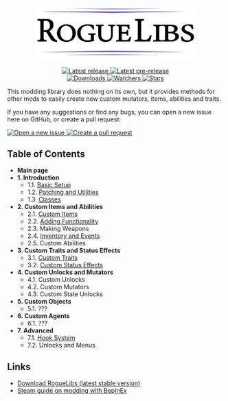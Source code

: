 <div align="center">
  <p>
    <img src="./img/RogueLibs.png" width=75% alt="RogueLibs"/>
  </p>
  <p>
    <a href="https://github.com/Abbysssal/RogueLibs/releases/latest">
      <img src="https://img.shields.io/github/v/release/Abbysssal/RogueLibs?label=Latest%20release&style=for-the-badge&logo=github" alt="Latest release"/>
    </a>
    <a href="https://github.com/Abbysssal/RogueLibs/releases">
      <img src="https://img.shields.io/github/v/release/Abbysssal/RogueLibs?include_prereleases&label=Latest%20pre-release&style=for-the-badge&logo=github" alt="Latest pre-release"/>
    </a>
    <br/>
    <a href="https://github.com/Abbysssal/RogueLibs/releases">
      <img src="https://img.shields.io/github/downloads/Abbysssal/RogueLibs/total?label=Downloads&style=for-the-badge" alt="Downloads"/>
    </a>
    <a href="https://github.com/Abbysssal/RogueLibs/subscription">
      <img src="https://img.shields.io/github/watchers/Abbysssal/RogueLibs?color=green&label=Watchers&style=for-the-badge" alt="Watchers"/>
    </a>
    <a href="https://github.com/Abbysssal/RogueLibs/stargazers">
      <img src="https://img.shields.io/github/stars/Abbysssal/RogueLibs?color=green&label=Stars&style=for-the-badge" alt="Stars"/>
    </a>
  </p>
</div>

This modding library does nothing on its own, but it provides methods for other mods to easily create new custom mutators, items, abilities and traits.

If you have any suggestions or find any bugs, you can open a new issue here on GitHub, or create a pull request:

<div>
  <a href="https://github.com/Abbysssal/RogueLibs/issues/new/choose">
    <img src="https://img.shields.io/github/issues/Abbysssal/RogueLibs?color=green&label=Issues&logo=github&style=for-the-badge" alt="Open a new issue"/>
  </a>
  <a href="https://github.com/Abbysssal/RogueLibs/compare">
    <img src="https://img.shields.io/github/issues-pr/Abbysssal/RogueLibs?color=green&logo=github&style=for-the-badge" alt="Create a pull request"/>
  </a>
</div>

## Table of Contents ##

- **Main page**
- **1. Introduction**
  - 1.1. [Basic Setup](./md/1.1-Basic-Setup.md)
  - 1.2. [Patching and Utilities](./md/1.2-Patching-and-Utilities.md)
  - 1.3. [Classes](./md/1.3-Classes.md)
- **2. Custom Items and Abilities**
  - 2.1. [Custom Items](./md/2.1-Custom-Items.md)
  - 2.2. [Adding Functionality](./md/2.2-Adding-Functionality.md)
  - 2.3. Making Weapons
  - 2.4. [Inventory and Events](./md/2.4-Inventory-and-Events.md)
  - 2.5. Custom Abilities
- **3. Custom Traits and Status Effects**
  - 3.1. [Custom Traits](./md/3.1-Custom-Traits.md)
  - 3.2. [Custom Status Effects](./md/3.2-Custom-Status-Effects.md)
- **4. Custom Unlocks and Mutators**
  - 4.1. Custom Unlocks
  - 4.2. Custom Mutators
  - 4.3. Custom State Unlocks
- **5. Custom Objects**
  - 5.1. ???
- **6. Custom Agents**
  - 6.1. ???
- **7. Advanced**
  - 7.1. [Hook System](./md/7.1-Hook-System.md)
  - 7.2. Unlocks and Menus

## Links ##
- [Download RogueLibs (latest stable version)](https://github.com/Abbysssal/RogueLibs/releases/latest)
- [Steam guide on modding with BepInEx](https://steamcommunity.com/sharedfiles/filedetails/?id=2106187116)